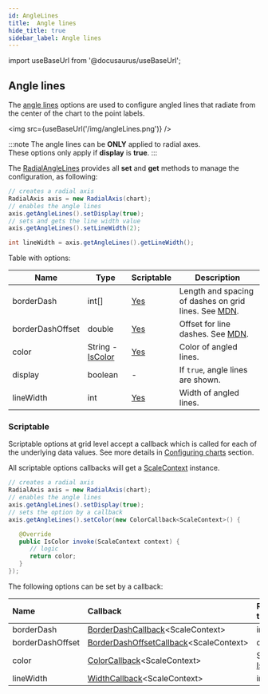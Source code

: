 ```yaml
---
id: AngleLines
title:  Angle lines
hide_title: true
sidebar_label: Angle lines
---
```

import useBaseUrl from '@docusaurus/useBaseUrl';

## Angle lines

The [angle lines](http://www.pepstock.org/Charba/3.3/org/pepstock/charba/client/configuration/RadialAngleLines.html) options are used to configure angled lines that radiate from the center of the chart to the point labels.

<img src={useBaseUrl('/img/angleLines.png')} />

:::note
The angle lines can be **ONLY** applied to radial axes.<br/>
These options only apply if **display** is **true**.
:::

The [RadialAngleLines](http://www.pepstock.org/Charba/3.3/org/pepstock/charba/client/configuration/RadialAngleLines.html) provides all **set** and **get** methods to manage the configuration, as following:

```java
// creates a radial axis 
RadialAxis axis = new RadialAxis(chart);
// enables the angle lines
axis.getAngleLines().setDisplay(true);
// sets and gets the line width value
axis.getAngleLines().setLineWidth(2);

int lineWidth = axis.getAngleLines().getLineWidth();
```

Table with options:

| Name | Type | Scriptable | Description
| -----| ---- | ---------- | -----------
| borderDash | int[] | [Yes](#scriptable) | Length and spacing of dashes on grid lines. See [MDN](https://developer.mozilla.org/en-US/docs/Web/API/CanvasRenderingContext2D/setLineDash).
| borderDashOffset | double | [Yes](#scriptable) | Offset for line dashes. See [MDN](https://developer.mozilla.org/en-US/docs/Web/API/CanvasRenderingContext2D/lineDashOffset).
| color | String - [IsColor](http://www.pepstock.org/Charba/3.3/org/pepstock/charba/client/colors/IsColor.html) | [Yes](#scriptable) | Color of angled lines.
| display | boolean | - | If `true`, angle lines are shown.
| lineWidth | int | [Yes](#scriptable) | Width of angled lines.

### Scriptable

Scriptable options at grid level accept a callback which is called for each of the underlying data values. See more details in [Configuring charts](../configuration/ScriptableOptions) section.

All scriptable options callbacks will get a [ScaleContext](../configuration/ScriptableOptions#scale-scriptable-options-context) instance.

```java
// creates a radial axis 
RadialAxis axis = new RadialAxis(chart);
// enables the angle lines
axis.getAngleLines().setDisplay(true);
// sets the option by a callback 
axis.getAngleLines().setColor(new ColorCallback<ScaleContext>() {

   @Override
   public IsColor invoke(ScaleContext context) {
      // logic
      return color;
   }
});
```

The following options can be set by a callback:

| Name | Callback | Returned types
| :- | :- | :- 
| borderDash | [BorderDashCallback](http://www.pepstock.org/Charba/3.3/org/pepstock/charba/client/callbacks/BorderDashCallback.html)&lt;ScaleContext&gt; | int
| borderDashOffset | [BorderDashOffsetCallback](http://www.pepstock.org/Charba/3.3/org/pepstock/charba/client/callbacks/BorderDashOffsetCallback.html)&lt;ScaleContext&gt; | double
| color | [ColorCallback](http://www.pepstock.org/Charba/3.3/org/pepstock/charba/client/callbacks/ColorCallback.html)&lt;ScaleContext&gt; | String - [IsColor](http://www.pepstock.org/Charba/3.3/org/pepstock/charba/client/colors/IsColor.html)
| lineWidth | [WidthCallback](http://www.pepstock.org/Charba/3.3/org/pepstock/charba/client/callbacks/WidthCallback.html)&lt;ScaleContext&gt; | int
